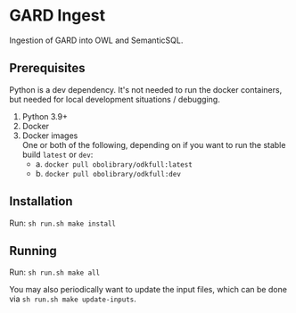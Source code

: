 # GARD Ingest
Ingestion of GARD into OWL and SemanticSQL.

## Prerequisites
Python is a dev dependency. It's not needed to run the docker containers, but needed for local development situations 
/ debugging.
1. Python 3.9+
2. Docker
3. Docker images  
  One or both of the following, depending on if you want to run the stable build `latest` or `dev`:
    - a. `docker pull obolibrary/odkfull:latest`
    - b. `docker pull obolibrary/odkfull:dev`

## Installation
Run: `sh run.sh make install`

## Running
Run: `sh run.sh make all`

You may also periodically want to update the input files, which can be done via `sh run.sh make update-inputs`.
